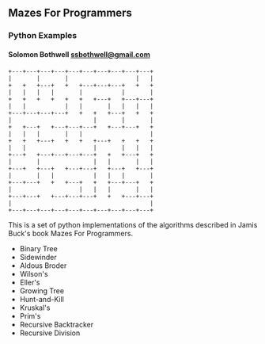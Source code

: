 ## Mazes For Programmers
### Python Examples
#### Solomon Bothwell ssbothwell@gmail.com

```
+---+---+---+---+---+---+---+---+---+---+
|       |       |                   |   |
+   +   +---+   +   +---+---+---+   +   +
|   |   |   |       |           |       |
+   +   +   +   +   +   +---+   +---+---+
|   |           |   |       |   |   |   |
+---+---+---+---+   +   +   +---+   +   +
|                       |       |       |
+   +---+   +---+---+---+   +---+---+   +
|   |   |       |   |                   |
+   +   +---+   +   +   +---+   +   +   +
|   |                   |       |   |   |
+---+   +---+---+---+---+   +   +---+   +
|       |               |   |       |   |
+---+   +---+   +---+---+   +---+   +---+
|       |   |           |   |   |       |
+---+---+   +   +---+   +   +---+---+   +
|                   |   |   |       |   |
+---+---+   +---+---+---+   +   +---+---+
|                                       |
+---+---+---+---+---+---+---+---+---+---+
```

This is a set of python implementations of the algorithms 
described in Jamis Buck's book Mazes For Programmers. 

* Binary Tree
* Sidewinder
* Aldous Broder
* Wilson's
* Eller's
* Growing Tree
* Hunt-and-Kill
* Kruskal's
* Prim's
* Recursive Backtracker
* Recursive Division
